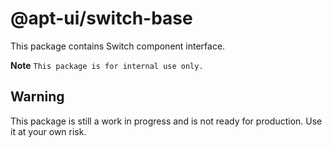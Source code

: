 # @apt-ui/switch-base

This package contains Switch component interface.

**Note** ``` This package is for internal use only. ```

## Warning

This package is still a work in progress and is not ready for production. Use it at your own risk.
